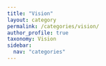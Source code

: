```yaml
---
title: "Vision"
layout: category
permalink: /categories/vision/
author_profile: true
taxonomy: Vision
sidebar:
  nav: "categories"
---
```

